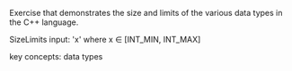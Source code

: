 Exercise that demonstrates the size and limits of the various data types in the C++ language.

SizeLimits input: 'x' where x ∈ [INT_MIN, INT_MAX]

key concepts: data types
